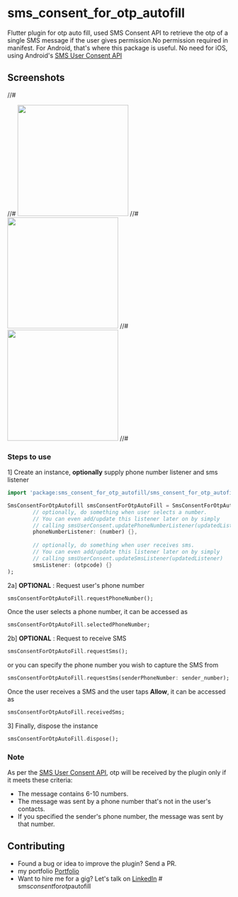 # sms_consent_for_otp_autofill
Flutter plugin for otp auto fill, used SMS Consent API to retrieve the otp of a single SMS message if the user gives permission.No  permission required in manifest. For Android, that's where this package is useful. No need for iOS, using Android's [SMS User Consent API](https://developers.google.com/identity/sms-retriever/user-consent/overview)

## Screenshots

 //#<p float="left">
 //#  <img src="https://github.com/mdyousufbhuiyan/sms_consent_for_otp_autofill/assets/26599846/b0893bd6-afce-4a50-be7b-7a744135ccf5" width="250" />
 //#  <img src="https://github.com/mdyousufbhuiyan/sms_consent_for_otp_autofill/assets/26599846/7d9c5abd-34b8-4f1b-a1b8-0cf95e62f8be" width="250" />
 //#  <img src="https://github.com/mdyousufbhuiyan/sms_consent_for_otp_autofill/assets/26599846/4bc3518e-b3fd-41a2-baf3-bdbe73bb0e0d" width="250" /> 
 //#</p>

### Steps to use

1] Create an instance, **optionally** supply phone number listener and sms listener
```dart
import 'package:sms_consent_for_otp_autofill/sms_consent_for_otp_autofill.dart';

SmsConsentForOtpAutofill smsConsentForOtpAutoFill = SmsConsentForOtpAutofill(
        // optionally, do something when user selects a number.
        // You can even add/update this listener later on by simply 
        // calling smsUserConsent.updatePhoneNumberListener(updatedListener)
        phoneNumberListener: (number) {},
        
        // optionally, do something when user receives sms.
        // You can even add/update this listener later on by simply 
        // calling smsUserConsent.updateSmsListener(updatedListener)
        smsListener: (otpcode) {}
);
```

2a] **OPTIONAL** : Request user's phone number

```dart
smsConsentForOtpAutoFill.requestPhoneNumber();
```
Once the user selects a phone number, it can be accessed as

```dart
smsConsentForOtpAutoFill.selectedPhoneNumber;
```

2b] **OPTIONAL** : Request to receive SMS
```dart
smsConsentForOtpAutoFill.requestSms(); 
```
or you can specify the phone number you wish to capture the SMS from

```dart
smsConsentForOtpAutoFill.requestSms(senderPhoneNumber: sender_number);
```
Once the user receives a SMS and the user taps **Allow**, it can be accessed as

```dart
smsConsentForOtpAutoFill.receivedSms;
```

3] Finally, dispose the instance

```dart
smsConsentForOtpAutoFill.dispose();
```

### Note

As per the [SMS User Consent API](https://developers.google.com/identity/sms-retriever/user-consent/overview),  otp will be received by the plugin only if it meets these criteria:

* The message contains 6-10 numbers.
* The message was sent by a phone number that's not in the user's contacts.
* If you specified the sender's phone number, the message was sent by that number.

## Contributing

* Found a bug or idea to improve the plugin? Send a PR.
* my portfolio [Portfolio](https://mdyousufbhuiyan.github.io/yousuf-portfolio/)
* Want to hire me for a gig? Let's talk on [LinkedIn](https://www.linkedin.com/in/yousufappspecialist)
#   s m s _ c o n s e n t _ f o r _ o t p _ a u t o f i l l 
 
 
